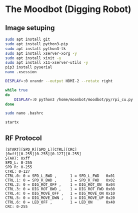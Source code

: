 # The Moodbot (Digging Robot)

## Image setuping
```sh
sudo apt install git
sudo apt install python3-pip
sudo apt install python3-tk
sudo apt install xserver-xorg -y
sudo apt install xinit -y
sudo apt install x11-xserver-utils -y
pip3 install pyserial
nano .xsession
```

```sh
DISPLAY=:0 xrandr --output HDMI-2 --rotate right

while true
do
    DISPLAY=:0 python3 /home/moonbot/moodbot/py/rpi_cu.py
done
```
```sh
sudo nano .bashrc
```
```sh
startx
```



## RF Protocol

    [START][SPD_R][SPD_L][CTRL][CRC]
    [0xff][0-255][0-255][0-127][0-255]
    START: 0xff
    SPD_L: 0-255
    SPD_R: 0-255
    CTRL: 0-127
    CTRL.0: 0 = SPD_L_BWD ,      1 = SPD_L_FWD   0x01
    CTRL.1: 0 = SPD_R_BWD ,      1 = SPD_R_FWD   0x02
    CTRL.2: 0 = DIG_ROT_OFF ,    1 = DIG_ROT_ON  0x04
    CTRL.3: 0 = DIG_ROT_BWD ,    1 = DIG_ROT_FWD 0x08
    CTRL.4: 0 = DIG_MOVE_OFF ,   1 = DIG_MOVE_ON 0x10
    CTRL.5: 0 = DIG_MOVE_DWN ,   1 = DIG_MOVE_UP 0x20
    CTRL.6: 0 = LED_OFF ,        1 = LED_ON      0x40
    CRC: 0-255







